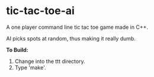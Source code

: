 # tic-tac-toe-ai
A one player command line tic tac toe game made in C++.

AI picks spots at random, thus making it really dumb.

**To Build:**

1. Change into the ttt directory.
2. Type 'make'. 


